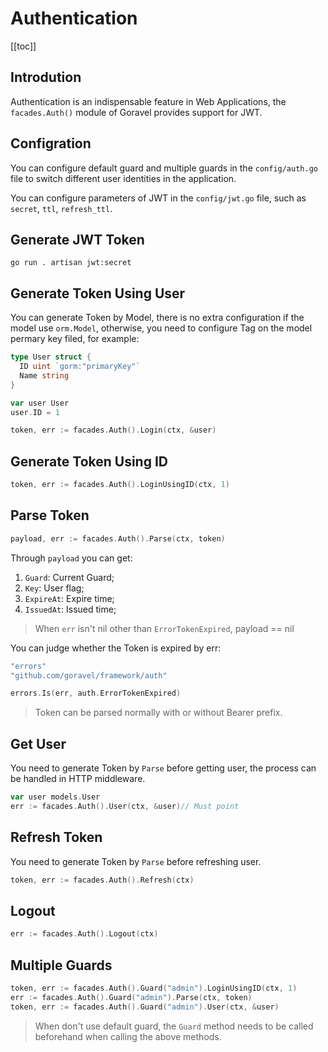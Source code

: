 # Authentication

[[toc]]

## Introdution

Authentication is an indispensable feature in Web Applications, the `facades.Auth()` module of Goravel provides support for JWT.

## Configration

You can configure default guard and multiple guards in the `config/auth.go` file to switch different user identities in the application.

You can configure parameters of JWT in the `config/jwt.go` file, such as `secret`, `ttl`, `refresh_ttl`.

## Generate JWT Token

```
go run . artisan jwt:secret
```

## Generate Token Using User

You can generate Token by Model, there is no extra configuration if the model use `orm.Model`, otherwise, you need to configure Tag on the model permary key filed, for example:

```go
type User struct {
  ID uint `gorm:"primaryKey"`
  Name string
}

var user User
user.ID = 1

token, err := facades.Auth().Login(ctx, &user)
```

## Generate Token Using ID

```go
token, err := facades.Auth().LoginUsingID(ctx, 1)
```

## Parse Token

```go
payload, err := facades.Auth().Parse(ctx, token)
```

Through `payload` you can get:

1. `Guard`: Current Guard;
2. `Key`: User flag;
3. `ExpireAt`: Expire time;
4. `IssuedAt`: Issued time;

> When `err` isn't nil other than `ErrorTokenExpired`, payload == nil

You can judge whether the Token is expired by err:

```go
"errors"
"github.com/goravel/framework/auth"

errors.Is(err, auth.ErrorTokenExpired)
```

> Token can be parsed normally with or without Bearer prefix.

## Get User

You need to generate Token by `Parse` before getting user, the process can be handled in HTTP middleware.

```go
var user models.User
err := facades.Auth().User(ctx, &user)// Must point
```

## Refresh Token

You need to generate Token by `Parse` before refreshing user.

```go
token, err := facades.Auth().Refresh(ctx)
```

## Logout

```go
err := facades.Auth().Logout(ctx)
```

## Multiple Guards

```go
token, err := facades.Auth().Guard("admin").LoginUsingID(ctx, 1)
err := facades.Auth().Guard("admin").Parse(ctx, token)
token, err := facades.Auth().Guard("admin").User(ctx, &user)
```

> When don't use default guard, the `Guard` method needs to be called beforehand when calling the above methods.

<CommentService/>
